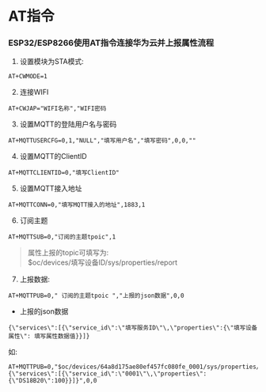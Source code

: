 # AT指令

### ESP32/ESP8266使用AT指令连接华为云并上报属性流程

1. 设置模块为STA模式:
  
  ```
  AT+CWMODE=1
  ```
  
2. 连接WIFI
  
  ```
  AT+CWJAP="WIFI名称","WIFI密码
  ```
  
3. 设置MQTT的登陆用户名与密码
  
  ```
  AT+MQTTUSERCFG=0,1,"NULL","填写用户名","填写密码",0,0,""
  ```
  
4. 设置MQTT的ClientID
  
  ```
  AT+MQTTCLIENTID=0,"填写ClientID"
  ```
  
5. 设置MQTT接入地址
  
  ```
  AT+MQTTCONN=0,"填写MQTT接入的地址",1883,1
  ```
  
6. 订阅主题
  
  ```
  AT+MQTTSUB=0,"订阅的主题tpoic",1
  ```
  
> 属性上报的topic可填写为:  
> $oc/devices/填写设备ID/sys/properties/report
    
7. 上报数据:
  
  ```
  AT+MQTTPUB=0," 订阅的主题tpoic ","上报的json数据",0,0
  ```
  

    
  - 上报的json数据
  ```
  {\"services\":[{\"service_id\":\"填写服务ID\"\,\"properties\":{\"填写设备属性\": 填写属性数据值}}]}
   ```
    
  
  如: 
  ```
  AT+MQTTPUB=0,"$oc/devices/64a8d175ae80ef457fc080fe_0001/sys/properties/report","{\"services\":[{\"service_id\":\"0001\"\,\"properties\":{\"DS18B20\":100}}]}",0,0
  ``````
